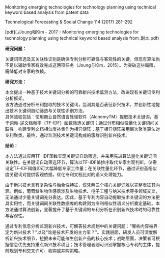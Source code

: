 Monitoring emerging technologies for technology planning using technical keyword based analysis from patent data

Technological Forecasting & Social Change 114 (2017) 281–292

[pdf](./Joung和Kim - 2017 - Monitoring emerging technologies for technology planning using technical keyword based analysis from_副本.pdf)  



**研究问题：** 

关键词筛选及其关联性识别是确保专利分析可靠性与客观性的关键，但现有算法尚不足以辅助专家有效完成这两项任务（Joung与Kim，2015）。为突破这些局限，需降低对专家的依赖。

**研究方法：**

本文提出一种基于技术关键词分析的可靠新兴技术监测方法，改进现有关键词专利分析框架。  
该方法通过分析专利提取的技术关键词，监测其是否表征新兴技术，并创新性地提出技术关键词自动筛选与关联性识别方法。  
具体流程包括：使用商业自然语言处理软件（AlchemyTM）提取技术关键词，基于词频-逆文档频率（TF-IDF）函数筛选关键词；通过分布相似性量化关键词间关联性；构建专利文档相似度补集作为相异矩阵；基于相异矩阵采用层次聚类算法对专利聚类。最终，通过监测技术关键词构成的簇群识别新兴技术。

**结论：** 

本方法通过应用TF-IDF函数实现关键词自动筛选，并采用先进算法量化关键词间关联性。在关键词自动筛选环节，算法以TF-IDF值排序取代专家主观判断，仅需设定TF-IDF阈值即可大幅降低专家工作量；在关联性量化环节，通过识别高相似度关键词对提供客观依据，优化专利文档比对的语义处理能力。

由于新兴技术具有复杂性与融合性特征，仅凭两三个核心关键词难以完整表征其内涵。例如，葡萄糖生物传感器涉及生物技术、电子工程与纳米技术等多领域交叉，无法通过少量关键词充分表达。因此，基于专利内容自动提取技术关键词的方法更具实用性，而关键词间关联性数据库的构建则为专利相似性语义分析奠定基础。本方法通过算法创新，显著提升了基于关键词的专利分析在识别新兴技术时的可靠性与客观性。

通过专利信息分析监测新兴技术，可解答技术规划中的关键问题："哪些内容被界定为新兴技术？"以及"谁是技术开发的主力军？"。实践层面，研发人员可深度解析新兴技术细节，挖掘未来可能催生创新产品的核心技术；战略层面，决策者可根据信息优先支持重点新兴技术项目；技术管理者则可识别掌握核心专利的主体，提前规划专利交叉许可、收购或并购策略。